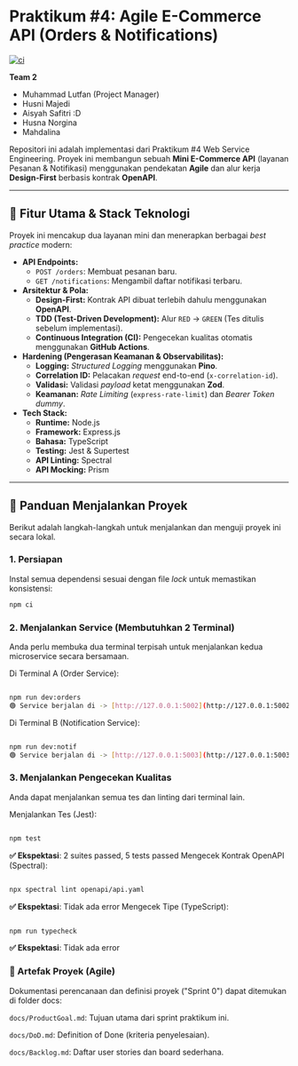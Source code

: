 # Praktikum #4: Agile E-Commerce API (Orders & Notifications)

[![ci](https://github.com/MLutfan/P4_AGILE_230104040129/actions/workflows/ci.yml/badge.svg)](https://github.com/MLutfan/P4_AGILE_230104040129/actions/workflows/ci.yml)

**Team 2**
* Muhammad Lutfan (Project Manager)
* Husni Majedi
* Aisyah Safitri :D
* Husna Norgina
* Mahdalina


Repositori ini adalah implementasi dari Praktikum #4 Web Service Engineering. Proyek ini membangun sebuah **Mini E-Commerce API** (layanan Pesanan & Notifikasi) menggunakan pendekatan **Agile** dan alur kerja **Design-First** berbasis kontrak **OpenAPI**.

---

## 🚀 Fitur Utama & Stack Teknologi

Proyek ini mencakup dua layanan mini dan menerapkan berbagai *best practice* modern:

* **API Endpoints:**
    * `POST /orders`: Membuat pesanan baru.
    * `GET /notifications`: Mengambil daftar notifikasi terbaru.
* **Arsitektur & Pola:**
    * **Design-First:** Kontrak API dibuat terlebih dahulu menggunakan **OpenAPI**.
    * **TDD (Test-Driven Development):** Alur `RED` -> `GREEN` (Tes ditulis sebelum implementasi).
    * **Continuous Integration (CI):** Pengecekan kualitas otomatis menggunakan **GitHub Actions**.
* **Hardening (Pengerasan Keamanan & Observabilitas):**
    * **Logging:** *Structured Logging* menggunakan **Pino**.
    * **Correlation ID:** Pelacakan *request* end-to-end (`x-correlation-id`).
    * **Validasi:** Validasi *payload* ketat menggunakan **Zod**.
    * **Keamanan:** *Rate Limiting* (`express-rate-limit`) dan *Bearer Token* *dummy*.
* **Tech Stack:**
    * **Runtime:** Node.js
    * **Framework:** Express.js
    * **Bahasa:** TypeScript
    * **Testing:** Jest & Supertest
    * **API Linting:** Spectral
    * **API Mocking:** Prism

---

## 🚦 Panduan Menjalankan Proyek

Berikut adalah langkah-langkah untuk menjalankan dan menguji proyek ini secara lokal.

### 1. Persiapan

Instal semua dependensi sesuai dengan file *lock* untuk memastikan konsistensi:

```bash
npm ci
```

### 2. Menjalankan Service (Membutuhkan 2 Terminal)
Anda perlu membuka dua terminal terpisah untuk menjalankan kedua microservice secara bersamaan.

Di Terminal A (Order Service):

```Bash

npm run dev:orders
🟢 Service berjalan di -> [http://127.0.0.1:5002](http://127.0.0.1:5002)
```
Di Terminal B (Notification Service):

```Bash

npm run dev:notif
🟢 Service berjalan di -> [http://127.0.0.1:5003](http://127.0.0.1:5003)
```
### 3. Menjalankan Pengecekan Kualitas
Anda dapat menjalankan semua tes dan linting dari terminal lain.

Menjalankan Tes (Jest):

```Bash

npm test
```
**✅ Ekspektasi**: 2 suites passed, 5 tests passed
Mengecek Kontrak OpenAPI (Spectral):

```Bash

npx spectral lint openapi/api.yaml
```
**✅ Ekspektasi**: Tidak ada error
Mengecek Tipe (TypeScript):

```Bash

npm run typecheck
```
**✅ Ekspektasi**: Tidak ada error

### 📁 Artefak Proyek (Agile)
Dokumentasi perencanaan dan definisi proyek ("Sprint 0") dapat ditemukan di folder docs:

`docs/ProductGoal.md`: Tujuan utama dari sprint praktikum ini.

`docs/DoD.md`: Definition of Done (kriteria penyelesaian).

`docs/Backlog.md`: Daftar user stories dan board sederhana.
